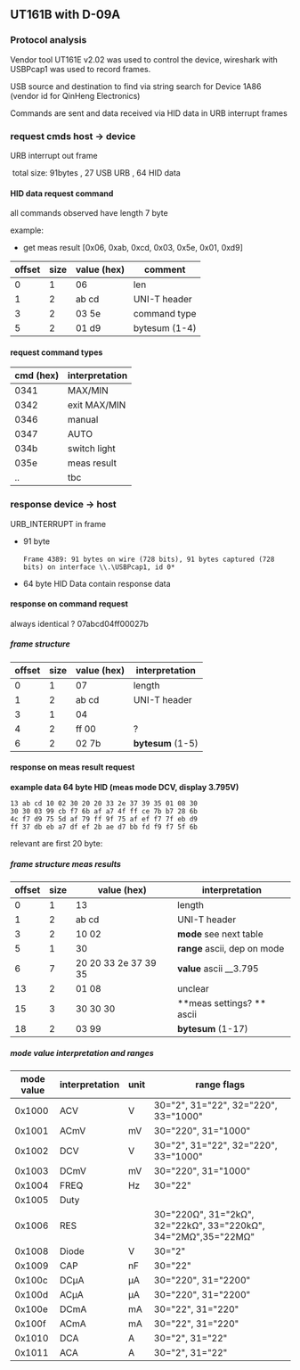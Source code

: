 ## UT161B with D-09A
### Protocol analysis

Vendor tool UT161E v2.02 was used to control the device, wireshark with USBPcap1 was used to record frames.

USB source and destination to find via string search for Device 1A86 (vendor id for QinHeng Electronics)

Commands are sent and data received via HID data in URB interrupt frames 

### request cmds host -> device

URB interrupt out frame 

​	total size: 91bytes , 27 USB URB , 64 HID data 

#### HID data request command

all commands observed have length 7 byte

example: 
- get meas result [0x06, 0xab, 0xcd, 0x03, 0x5e, 0x01, 0xd9] 

| offset   | size | value (hex) | comment |
| -------- | -- | ----------- | ------- |
| 0        | 1  | 06          | len     |
| 1        | 2  | ab cd       | UNI-T header |
| 3        | 2  | 03 5e       | command type |
| 5        | 2  | 01 d9       | bytesum (1-4) |


#### request command types

| cmd (hex) | interpretation |
| --------  |  ------------ |
| 0341      |  MAX/MIN      |
| 0342      |  exit MAX/MIN |
| 0346      |  manual       |
| 0347      |  AUTO         |
| 034b      |  switch light |
| 035e      |  meas result  |
| ..        |  tbc          |


### response device ->  host

URB_INTERRUPT in frame

- 91 byte

  ​	`Frame 4389: 91 bytes on wire (728 bits), 91 bytes captured (728 bits) on interface \\.\USBPcap1, id 0*`

- 64 byte HID Data contain response data

#### response on command request
always identical ? 
07abcd04ff00027b
##### frame structure
| offset | size | value (hex)          | interpretation      |
| -------| ---- | -------------------- | ------------------- |
| 0      | 1    | 07                   | length              |
| 1      | 2    | ab cd                | UNI-T header        |
| 3      | 1    | 04                   |                     |
| 4      | 2    | ff 00                | ?                   |
| 6      | 2    | 02 7b                | **bytesum** (1-5)  |


#### response on meas result request
**example data 64 byte HID  (meas mode DCV, display 3.795V)** 
````
13 ab cd 10 02 30 20 20 33 2e 37 39 35 01 08 30
30 30 03 99 cb f7 6b af a7 4f ff ce 7b b7 28 6b
4c f7 d9 75 5d af 79 ff 9f 75 af ef f7 7f eb d9
ff 37 db eb a7 df ef 2b ae d7 bb fd f9 f7 5f 6b
````
relevant are first 20 byte:

##### frame structure meas results
| offset | size | value (hex)          | interpretation      |
| -------| ---- | -------------------- | ------------------- |
| 0      | 1    | 13                   | length              |
| 1      | 2    | ab cd                | UNI-T header        |
| 3      | 2    | 10 02                | **mode** see next table      |
| 5      | 1    | 30                   | **range** ascii, dep on mode |
| 6      | 7    | 20 20 33 2e 37 39 35 | **value** ascii __3.795      |
| 13     | 2    | 01 08                | unclear                      |
| 15     | 3    | 30 30 30             | **meas settings? ** ascii    |
| 18     | 2    | 03 99                | **bytesum** (1-17)           |

##### mode value interpretation and ranges 

| mode value  |  interpretation |unit | range flags   |
| ----------- |  -------------- |---- | ------------  |
| 0x1000      | ACV             | V   | 30="2", 31="22", 32="220", 33="1000"  |
| 0x1001      | ACmV            | mV  | 30="220", 31="1000"                   |
| 0x1002      | DCV             | V   | 30="2", 31="22", 32="220", 33="1000"  |
| 0x1003      | DCmV            | mV  | 30="220", 31="1000"                   |
| 0x1004      | FREQ            | Hz  | 30="22"                               |
| 0x1005      | Duty            |     |   |
| 0x1006      | RES             |     | 30="220Ω", 31="2kΩ", 32="22kΩ", 33="220kΩ", 34="2MΩ",35="22MΩ" |
| 0x1008      | Diode           | V   | 30="2"               |
| 0x1009      | CAP             | nF  | 30="22"              |
| 0x100c      | DCµA            | µA  | 30="220", 31="2200"  |
| 0x100d      | ACµA            | µA  | 30="220", 31="2200"  |
| 0x100e      | DCmA            | mA  | 30="22", 31="220"    |
| 0x100f      | ACmA            | mA  | 30="22", 31="220"    |
| 0x1010      | DCA             | A   | 30="2", 31="22"      |
| 0x1011      | ACA             | A   | 30="2", 31="22"      |

